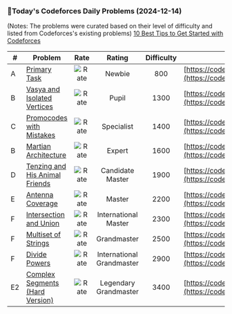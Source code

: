 ### 🌟Today's Codeforces Daily Problems (2024-12-14)
(Notes: The problems were curated based on their level of difficulty and listed from Codeforces's existing problems)
[10 Best Tips to Get Started with Codeforces](https://github.com/ika9810/Codeforces-Daily-Problems/blob/main/10%20Best%20Tips%20to%20Get%20Started%20with%20Codeforces.md)

| # | Problem | Rate| Rating | Difficulty | Contest |
|---| ----- | :--------: | :----------: | :----------: | ---------- |
|A|[Primary Task](https://codeforces.com/contest/2000/problem/A)|![Rate](https://img.shields.io/badge/Newbie-800-lightgrey)|Newbie|800|[https://codeforces.com/contest/2000](https://codeforces.com/contest/2000)|
|B|[Vasya and Isolated Vertices](https://codeforces.com/contest/1065/problem/B)|![Rate](https://img.shields.io/badge/Pupil-1300-brightgreen)|Pupil|1300|[https://codeforces.com/contest/1065](https://codeforces.com/contest/1065)|
|C|[Promocodes with Mistakes](https://codeforces.com/contest/637/problem/C)|![Rate](https://img.shields.io/badge/Specialist-1400-9cf)|Specialist|1400|[https://codeforces.com/contest/637](https://codeforces.com/contest/637)|
|B|[Martian Architecture](https://codeforces.com/contest/57/problem/B)|![Rate](https://img.shields.io/badge/Expert-1600-blue)|Expert|1600|[https://codeforces.com/contest/57](https://codeforces.com/contest/57)|
|D|[Tenzing and His Animal Friends ](https://codeforces.com/contest/1842/problem/D)|![Rate](https://img.shields.io/badge/Candidate%20Master-1900-blueviolet)|Candidate Master|1900|[https://codeforces.com/contest/1842](https://codeforces.com/contest/1842)|
|E|[Antenna Coverage](https://codeforces.com/contest/1253/problem/E)|![Rate](https://img.shields.io/badge/Master-2200-orange)|Master|2200|[https://codeforces.com/contest/1253](https://codeforces.com/contest/1253)|
|F|[Intersection and Union](https://codeforces.com/contest/1743/problem/F)|![Rate](https://img.shields.io/badge/International%20Master-2300-orange)|International Master|2300|[https://codeforces.com/contest/1743](https://codeforces.com/contest/1743)|
|F|[Multiset of Strings](https://codeforces.com/contest/1709/problem/F)|![Rate](https://img.shields.io/badge/Grandmaster-2500-red)|Grandmaster|2500|[https://codeforces.com/contest/1709](https://codeforces.com/contest/1709)|
|F|[Divide Powers](https://codeforces.com/contest/1452/problem/F)|![Rate](https://img.shields.io/badge/International%20Grandmaster-2900-red)|International Grandmaster|2900|[https://codeforces.com/contest/1452](https://codeforces.com/contest/1452)|
|E2|[Complex Segments (Hard Version)](https://codeforces.com/contest/2018/problem/E2)|![Rate](https://img.shields.io/badge/Legendary%20Grandmaster-3400-red)|Legendary Grandmaster|3400|[https://codeforces.com/contest/2018](https://codeforces.com/contest/2018)|
